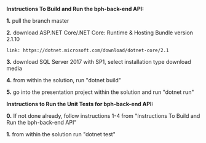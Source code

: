 **Instructions To Build and Run the bph-back-end API:** 

**1.** pull the branch master

**2.** download ASP.NET Core/.NET Core: Runtime & Hosting Bundle version 2.1.10

    link: https://dotnet.microsoft.com/download/dotnet-core/2.1
    
**3.** download SQL Server 2017 with SP1, select installation type download media

**4.** from within the solution, run "dotnet build"

**5.** go into the presentation project within the solution and run "dotnet run"


**Instructions to Run the Unit Tests for bph-back-end API:**

**0.** If not done already, follow instructions 1-4 from "Instructions To Build and Run the bph-back-end API"

**1.** from within the solution run "dotnet test"
